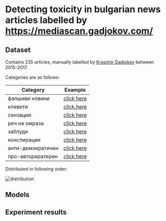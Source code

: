 # Detecting toxicity in bulgarian news articles labelled by https://mediascan.gadjokov.com/

## Dataset

Contains 235 articles, manually labelled by [Krasimir Gadjokov](https://www.gadjokov.com/) between 2015-2017.

Categories are as follows:

| Category | Example |
|----------|---------|
| фалшиви новини | [click here](http://bradva.bg/bg/article/article-108980#.WOEh6FPyt3k) |
| клевети | [click here](http://pik.bg/%D0%B1%D0%BE%D0%BC%D0%B1%D0%B0-%D0%B2-%D0%BF%D0%B8%D0%BA-%D1%80%D0%B0%D0%B4%D0%B0%D0%BD-%D0%B8-%D0%BF%D1%80%D0%BE%D1%82%D0%B5%D1%81%D1%82%D0%BD%D0%B0-%D0%BC%D1%80%D0%B5%D0%B6%D0%B0-%D0%BD%D0%B0-%D1%82%D0%B0%D0%B9%D0%BD%D0%B0-%D1%81%D1%80%D0%B5%D1%89%D0%B0-%D0%BF%D0%BB%D0%B0%D0%BD%D0%B8%D1%80%D0%B0%D1%82-%D1%81%D0%B2%D0%B0%D0%BB%D1%8F%D0%BD%D0%B5%D1%82%D0%BE-%D0%BD%D0%B0-%D1%86%D0%B0%D1%86%D0%B0%D1%80%D0%BE%D0%B2-%D0%B4%D0%B0%D0%B2%D0%B0%D1%82-%D0%BF%D0%BE--news363313.html) |
| сензации | [click here](https://fakti.bg/life/234099-3-znaka-che-ste-bogina-v-seksa) |
| реч на омраза | [click here](https://trud.bg/%D1%8F%D0%BA-%D1%80%D0%B8%D1%82%D0%BD%D0%B8%D0%BA-%D0%B7%D0%B0%D0%B1%D0%B8-%D0%BA%D0%B0%D0%B1%D0%B8%D0%BD%D0%B5%D1%82%D1%8A%D1%82-%D0%B2-%D0%B7%D0%B5%D0%BB%D0%B5%D0%BD%D0%B8%D1%82%D0%B5-%D0%B7%D0%B0/) |
| заблуди | [click here](http://www.zajenata.bg/%D0%BA%D0%B0%D0%BF%D0%B2%D0%B0%D0%B9%D1%82%D0%B5-%D0%BE%D1%82-%D1%82%D0%BE%D0%B7%D0%B8-%D0%BB%D0%B5%D0%BA-%D0%B2-%D1%83%D1%88%D0%B8%D1%82%D0%B5-%D1%81%D0%B8-%D0%B8-%D1%81%D0%BB%D1%83%D1%85%D1%8A%D1%82-%D0%B2%D0%B8-%D1%89%D0%B5-%D1%81%D0%B5-%D0%B2%D1%8A%D0%B7%D1%81%D1%82%D0%B0%D0%BD%D0%BE%D0%B2%D0%B8-%D0%BD%D0%B0-97!-%D1%82%D0%BE%D0%B7%D0%B8-%D0%BB%D0%B5%D1%81%D0%B5%D0%BD-%D0%BD%D0%B0%D1%82%D1%83%D1%80%D0%B0%D0%BB%D0%B5%D0%BD-%D0%BB%D0%B5%D0%BA-%D0%B5-%D0%B5%D1%84%D0%B8%D0%BA%D0%B0%D1%81%D0%B5%D0%BD-%D0%B4%D0%BE%D1%80%D0%B8-%D0%B7%D0%B0-%D0%B2%D1%8A%D0%B7%D1%80%D0%B0%D1%81%D1%82%D0%BD%D0%B8-%D1%85%D0%BE%D1%80%D0%B0-news81287.html) |
| конспирации | [click here](https://trud.bg/article-4882794/) |
| анти-демократичен | [click here](http://budnaera.com/201701f/17010944.html) |
| про-авториратерен | [click here](http://duma.bg/node/37323) |

Distributed in following order:

![distribution](https://user-images.githubusercontent.com/493912/53694505-1f4a1d00-3db0-11e9-9f3b-097a2180eb58.png)


## Models

## Experiment results
